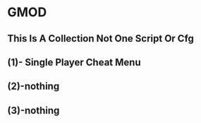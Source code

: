 # GMOD
This Is A Collection Not One Script Or Cfg
-
(1)- Single Player Cheat Menu
-
(2)-nothing
-
(3)-nothing
-
